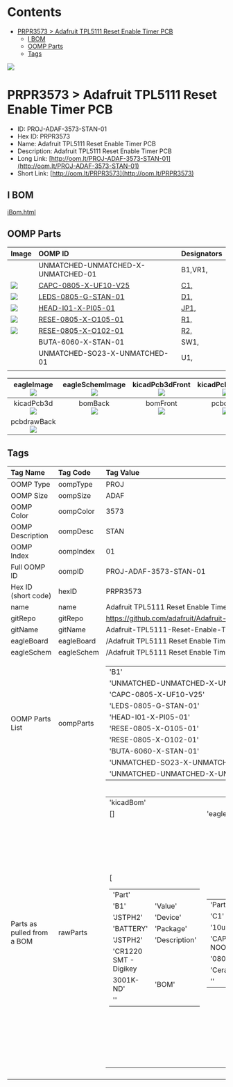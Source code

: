 



Contents
========

* [PRPR3573 > Adafruit TPL5111 Reset Enable Timer PCB](#prpr3573--adafruit-tpl5111-reset-enable-timer-pcb)
	* [I BOM](#i-bom)
	* [OOMP Parts](#oomp-parts)
	* [Tags](#tags)
  
![][im]
# PRPR3573 > Adafruit TPL5111 Reset Enable Timer PCB

- ID: PROJ-ADAF-3573-STAN-01
- Hex ID: PRPR3573
- Name: Adafruit TPL5111 Reset Enable Timer PCB
- Description: Adafruit TPL5111 Reset Enable Timer PCB
- Long Link: [http://oom.lt/PROJ-ADAF-3573-STAN-01](http://oom.lt/PROJ-ADAF-3573-STAN-01)
- Short Link: [http://oom.lt/PRPR3573](http://oom.lt/PRPR3573)

## I BOM
  
[iBom.html](https://htmlpreview.github.io/?https://github.com/oomlout/oomlout_OOMP_projects/blob/main/PROJ/ADAF/3573/STAN/01ibom.html)
## OOMP Parts
  

|Image|OOMP ID|Designators|
| :--- | :--- | :--- |
|![]()|UNMATCHED-UNMATCHED-X-UNMATCHED-01|B1,VR1,|
|[![](https://raw.githubusercontent.com/oomlout/oomlout_OOMP_parts_V2/CAPC/0805/X/UF10/V25/main/image_140.jpg)](https://github.com/oomlout/oomlout_OOMP_parts_V2/CAPC/0805/X/UF10/V25/tree/main/)|[CAPC-0805-X-UF10-V25](https://github.com/oomlout/oomlout_OOMP_parts_V2/CAPC/0805/X/UF10/V25/tree/main/)|[C1,](https://github.com/oomlout/oomlout_OOMP_parts_V2/CAPC/0805/X/UF10/V25/tree/main/)|
|[![](https://raw.githubusercontent.com/oomlout/oomlout_OOMP_parts_V2/LEDS/0805/G/STAN/01/main/image_140.jpg)](https://github.com/oomlout/oomlout_OOMP_parts_V2/LEDS/0805/G/STAN/01/tree/main/)|[LEDS-0805-G-STAN-01](https://github.com/oomlout/oomlout_OOMP_parts_V2/LEDS/0805/G/STAN/01/tree/main/)|[D1,](https://github.com/oomlout/oomlout_OOMP_parts_V2/LEDS/0805/G/STAN/01/tree/main/)|
|[![](https://raw.githubusercontent.com/oomlout/oomlout_OOMP_parts_V2/HEAD/I01/X/PI05/01/main/image_140.jpg)](https://github.com/oomlout/oomlout_OOMP_parts_V2/HEAD/I01/X/PI05/01/tree/main/)|[HEAD-I01-X-PI05-01](https://github.com/oomlout/oomlout_OOMP_parts_V2/HEAD/I01/X/PI05/01/tree/main/)|[JP1,](https://github.com/oomlout/oomlout_OOMP_parts_V2/HEAD/I01/X/PI05/01/tree/main/)|
|[![](https://raw.githubusercontent.com/oomlout/oomlout_OOMP_parts_V2/RESE/0805/X/O105/01/main/image_140.jpg)](https://github.com/oomlout/oomlout_OOMP_parts_V2/RESE/0805/X/O105/01/tree/main/)|[RESE-0805-X-O105-01](https://github.com/oomlout/oomlout_OOMP_parts_V2/RESE/0805/X/O105/01/tree/main/)|[R1,](https://github.com/oomlout/oomlout_OOMP_parts_V2/RESE/0805/X/O105/01/tree/main/)|
|[![](https://raw.githubusercontent.com/oomlout/oomlout_OOMP_parts_V2/RESE/0805/X/O102/01/main/image_140.jpg)](https://github.com/oomlout/oomlout_OOMP_parts_V2/RESE/0805/X/O102/01/tree/main/)|[RESE-0805-X-O102-01](https://github.com/oomlout/oomlout_OOMP_parts_V2/RESE/0805/X/O102/01/tree/main/)|[R2,](https://github.com/oomlout/oomlout_OOMP_parts_V2/RESE/0805/X/O102/01/tree/main/)|
|![]()|BUTA-6060-X-STAN-01|SW1,|
|![]()|UNMATCHED-SO23-X-UNMATCHED-01|U1,|
||||
  

|eagleImage<br>[![](https://raw.githubusercontent.com/oomlout/oomlout_OOMP_projects_V2/PROJ/ADAF/3573/STAN/01/main/eagleImage_140.png)](https://github.com/oomlout/oomlout_OOMP_projects_V2/PROJ/ADAF/3573/STAN/01/tree/main/eagleImage.png)|eagleSchemImage<br>[![](https://raw.githubusercontent.com/oomlout/oomlout_OOMP_projects_V2/PROJ/ADAF/3573/STAN/01/main/eagleSchemImage_140.png)](https://github.com/oomlout/oomlout_OOMP_projects_V2/PROJ/ADAF/3573/STAN/01/tree/main/eagleSchemImage.png)|kicadPcb3dFront<br>[![](https://raw.githubusercontent.com/oomlout/oomlout_OOMP_projects_V2/PROJ/ADAF/3573/STAN/01/main/kicadPcb3dFront_140.png)](https://github.com/oomlout/oomlout_OOMP_projects_V2/PROJ/ADAF/3573/STAN/01/tree/main/kicadPcb3dFront.png)|kicadPcb3dBack<br>[![](https://raw.githubusercontent.com/oomlout/oomlout_OOMP_projects_V2/PROJ/ADAF/3573/STAN/01/main/kicadPcb3dBack_140.png)](https://github.com/oomlout/oomlout_OOMP_projects_V2/PROJ/ADAF/3573/STAN/01/tree/main/kicadPcb3dBack.png)|
| :---: | :---: | :---: | :---: |
|kicadPcb3d<br>[![](https://raw.githubusercontent.com/oomlout/oomlout_OOMP_projects_V2/PROJ/ADAF/3573/STAN/01/main/kicadPcb3d_140.png)](https://github.com/oomlout/oomlout_OOMP_projects_V2/PROJ/ADAF/3573/STAN/01/tree/main/kicadPcb3d.png)|bomBack<br>[![](https://raw.githubusercontent.com/oomlout/oomlout_OOMP_projects_V2/PROJ/ADAF/3573/STAN/01/main/bomBack_140.png)](https://github.com/oomlout/oomlout_OOMP_projects_V2/PROJ/ADAF/3573/STAN/01/tree/main/bomBack.png)|bomFront<br>[![](https://raw.githubusercontent.com/oomlout/oomlout_OOMP_projects_V2/PROJ/ADAF/3573/STAN/01/main/bomFront_140.png)](https://github.com/oomlout/oomlout_OOMP_projects_V2/PROJ/ADAF/3573/STAN/01/tree/main/bomFront.png)|pcbdraw<br>[![](https://raw.githubusercontent.com/oomlout/oomlout_OOMP_projects_V2/PROJ/ADAF/3573/STAN/01/main/pcbdraw_140.png)](https://github.com/oomlout/oomlout_OOMP_projects_V2/PROJ/ADAF/3573/STAN/01/tree/main/pcbdraw.svg)|
|pcbdrawBack<br>[![](https://raw.githubusercontent.com/oomlout/oomlout_OOMP_projects_V2/PROJ/ADAF/3573/STAN/01/main/pcbdrawBack_140.png)](https://github.com/oomlout/oomlout_OOMP_projects_V2/PROJ/ADAF/3573/STAN/01/tree/main/pcbdrawBack.svg)||||

## Tags
  

|Tag Name|Tag Code|Tag Value|
| :--- | :--- | :--- |
|OOMP Type|oompType|PROJ|
|OOMP Size|oompSize|ADAF|
|OOMP Color|oompColor|3573|
|OOMP Description|oompDesc|STAN|
|OOMP Index|oompIndex|01|
|Full OOMP ID|oompID|PROJ-ADAF-3573-STAN-01|
|Hex ID (short code)|hexID|PRPR3573|
|name|name|Adafruit TPL5111 Reset Enable Timer PCB|
|gitRepo|gitRepo|https://github.com/adafruit/Adafruit-TPL5111-Reset-Enable-Timer-PCB|
|gitName|gitName|Adafruit-TPL5111-Reset-Enable-Timer-PCB|
|eagleBoard|eagleBoard|/Adafruit TPL5111 Reset Enable Timer.brd|
|eagleSchem|eagleSchem|/Adafruit TPL5111 Reset Enable Timer.sch|
|OOMP Parts List|oompParts|<table><tr><td>'B1'</td></tr><tr><td> 'UNMATCHED-UNMATCHED-X-UNMATCHED-01'</td><td> 'C1'</td></tr><tr><td> 'CAPC-0805-X-UF10-V25'</td><td> 'D1'</td></tr><tr><td> 'LEDS-0805-G-STAN-01'</td><td> 'JP1'</td></tr><tr><td> 'HEAD-I01-X-PI05-01'</td><td> 'R1'</td></tr><tr><td> 'RESE-0805-X-O105-01'</td><td> 'R2'</td></tr><tr><td> 'RESE-0805-X-O102-01'</td><td> 'SW1'</td></tr><tr><td> 'BUTA-6060-X-STAN-01'</td><td> 'U1'</td></tr><tr><td> 'UNMATCHED-SO23-X-UNMATCHED-01'</td><td> 'VR1'</td></tr><tr><td> 'UNMATCHED-UNMATCHED-X-UNMATCHED-01'</td></tr></table>|
|Parts as pulled from a BOM|rawParts|<table><tr><td>'kicadBom'</td></tr><tr><td> []</td><td> 'eagleBom'</td></tr><tr><td> [<table><tr><td>'Part'</td></tr><tr><td> 'B1'</td><td> 'Value'</td></tr><tr><td> 'JSTPH2'</td><td> 'Device'</td></tr><tr><td> 'BATTERY'</td><td> 'Package'</td></tr><tr><td> 'JSTPH2'</td><td> 'Description'</td></tr><tr><td> 'CR1220 SMT - Digikey</td></tr><tr><td> 3001K-ND'</td><td> 'BOM'</td></tr><tr><td> ''</td></tr></table></td><td> <table><tr><td>'Part'</td></tr><tr><td> 'C1'</td><td> 'Value'</td></tr><tr><td> '10uF'</td><td> 'Device'</td></tr><tr><td> 'CAP_CERAMIC0805-NOOUTLINE'</td><td> 'Package'</td></tr><tr><td> '0805-NO'</td><td> 'Description'</td></tr><tr><td> 'Ceramic Capacitors'</td><td> 'BOM'</td></tr><tr><td> ''</td></tr></table></td><td> <table><tr><td>'Part'</td></tr><tr><td> 'D1'</td><td> 'Value'</td></tr><tr><td> 'GREEN'</td><td> 'Device'</td></tr><tr><td> 'LED0805_NOOUTLINE'</td><td> 'Package'</td></tr><tr><td> 'CHIPLED_0805_NOOUTLINE'</td><td> 'Description'</td></tr><tr><td> 'LED'</td><td> 'BOM'</td></tr><tr><td> ''</td></tr></table></td><td> <table><tr><td>'Part'</td></tr><tr><td> 'FID2'</td><td> 'Value'</td></tr><tr><td> 'FIDUCIAL_1MM'</td><td> 'Device'</td></tr><tr><td> 'FIDUCIAL_1MM'</td><td> 'Package'</td></tr><tr><td> 'FIDUCIAL_1MM'</td><td> 'Description'</td></tr><tr><td> 'Fiducial Alignment Points'</td><td> 'BOM'</td></tr><tr><td> 'EXCLUDE'</td></tr></table></td><td> <table><tr><td>'Part'</td></tr><tr><td> 'FID3'</td><td> 'Value'</td></tr><tr><td> 'FIDUCIAL_1MM'</td><td> 'Device'</td></tr><tr><td> 'FIDUCIAL_1MM'</td><td> 'Package'</td></tr><tr><td> 'FIDUCIAL_1MM'</td><td> 'Description'</td></tr><tr><td> 'Fiducial Alignment Points'</td><td> 'BOM'</td></tr><tr><td> 'EXCLUDE'</td></tr></table></td><td> <table><tr><td>'Part'</td></tr><tr><td> 'JP1'</td><td> 'Value'</td></tr><tr><td> ''</td><td> 'Device'</td></tr><tr><td> 'HEADER-1X576MIL'</td><td> 'Package'</td></tr><tr><td> '1X05_ROUND_76'</td><td> 'Description'</td></tr><tr><td> 'PIN HEADER'</td><td> 'BOM'</td></tr><tr><td> ''</td></tr></table></td><td> <table><tr><td>'Part'</td></tr><tr><td> 'R1'</td><td> 'Value'</td></tr><tr><td> '1M'</td><td> 'Device'</td></tr><tr><td> 'RESISTOR0805_NOOUTLINE'</td><td> 'Package'</td></tr><tr><td> '0805-NO'</td><td> 'Description'</td></tr><tr><td> 'Resistors'</td><td> 'BOM'</td></tr><tr><td> ''</td></tr></table></td><td> <table><tr><td>'Part'</td></tr><tr><td> 'R2'</td><td> 'Value'</td></tr><tr><td> '1K'</td><td> 'Device'</td></tr><tr><td> 'RESISTOR0805_NOOUTLINE'</td><td> 'Package'</td></tr><tr><td> '0805-NO'</td><td> 'Description'</td></tr><tr><td> 'Resistors'</td><td> 'BOM'</td></tr><tr><td> ''</td></tr></table></td><td> <table><tr><td>'Part'</td></tr><tr><td> 'SJ1'</td><td> 'Value'</td></tr><tr><td> ''</td><td> 'Device'</td></tr><tr><td> 'SOLDERJUMPERCLOSED'</td><td> 'Package'</td></tr><tr><td> 'SOLDERJUMPER_CLOSEDWIRE'</td><td> 'Description'</td></tr><tr><td> 'SMD Solder JUMPER'</td><td> 'BOM'</td></tr><tr><td> ''</td></tr></table></td><td> <table><tr><td>'Part'</td></tr><tr><td> 'SJ2'</td><td> 'Value'</td></tr><tr><td> ''</td><td> 'Device'</td></tr><tr><td> 'SOLDERJUMPERCLOSED'</td><td> 'Package'</td></tr><tr><td> 'SOLDERJUMPER_CLOSEDWIRE'</td><td> 'Description'</td></tr><tr><td> 'SMD Solder JUMPER'</td><td> 'BOM'</td></tr><tr><td> ''</td></tr></table></td><td> <table><tr><td>'Part'</td></tr><tr><td> 'SW1'</td><td> 'Value'</td></tr><tr><td> 'MANUAL'</td><td> 'Device'</td></tr><tr><td> 'SWITCH_TACT_SMT_EVQQ2_SMALL'</td><td> 'Package'</td></tr><tr><td> 'EVQ-Q2_SMALLER'</td><td> 'Description'</td></tr><tr><td> 'SMT Tact Switches'</td><td> 'BOM'</td></tr><tr><td> ''</td></tr></table></td><td> <table><tr><td>'Part'</td></tr><tr><td> 'U$8'</td><td> 'Value'</td></tr><tr><td> 'MOUNTINGHOLE2.5'</td><td> 'Device'</td></tr><tr><td> 'MOUNTINGHOLE2.5'</td><td> 'Package'</td></tr><tr><td> 'MOUNTINGHOLE_2.5_PLATED'</td><td> 'Description'</td></tr><tr><td> 'Mounting Hole'</td><td> 'BOM'</td></tr><tr><td> 'EXCLUDE'</td></tr></table></td><td> <table><tr><td>'Part'</td></tr><tr><td> 'U$9'</td><td> 'Value'</td></tr><tr><td> 'MOUNTINGHOLE2.5'</td><td> 'Device'</td></tr><tr><td> 'MOUNTINGHOLE2.5'</td><td> 'Package'</td></tr><tr><td> 'MOUNTINGHOLE_2.5_PLATED'</td><td> 'Description'</td></tr><tr><td> 'Mounting Hole'</td><td> 'BOM'</td></tr><tr><td> 'EXCLUDE'</td></tr></table></td><td> <table><tr><td>'Part'</td></tr><tr><td> 'U1'</td><td> 'Value'</td></tr><tr><td> 'TPL5111DDC'</td><td> 'Device'</td></tr><tr><td> 'TPL5111'</td><td> 'Package'</td></tr><tr><td> 'SOT23-6'</td><td> 'Description'</td></tr><tr><td> 'TPL5111 Timer Based Power Gate'</td><td> 'BOM'</td></tr><tr><td> ''</td></tr></table></td><td> <table><tr><td>'Part'</td></tr><tr><td> 'VR1'</td><td> 'Value'</td></tr><tr><td> '200k'</td><td> 'Device'</td></tr><tr><td> 'TRIMPOTTC33X-2'</td><td> 'Package'</td></tr><tr><td> 'TRIMPOT_BOURNS_TC33X-2'</td><td> 'Description'</td></tr><tr><td> '3-Pin SMT Trimpots'</td><td> 'BOM'</td></tr><tr><td> ''</td></tr></table>]</td></tr></table>|
||||



[im]: kicadPcb3d_450.png
